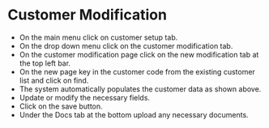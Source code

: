 # Customer Modification #
- On the main menu click on customer setup tab.
- On the drop down menu click on the customer modification tab.
- On the customer modification page click on the new modification tab at the top left bar.
- On the new page key in the customer code from the existing customer list and click on find.
- The system automatically populates the customer data as shown above.
- Update or modify the necessary fields. 
- Click on the save button. 
- Under the Docs tab at the bottom upload any necessary documents.